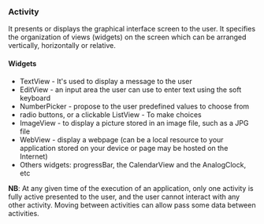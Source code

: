 ### Activity
It presents or displays the graphical interface screen to the user. It specifies the organization of views (widgets) on the screen which can be arranged vertically, horizontally or relative.

#### Widgets
- TextView - It's used to display a message to the user
- EditView - an input area the user can use to enter text using the soft keyboard
- NumberPicker - propose to the user predefined values to choose from
- radio buttons, or a clickable ListView - To make choices
- ImageView - to display a picture stored in an image file, such as a JPG file
- WebView - display a webpage (can be a local resource to your application stored on your device or page may be hosted on the Internet)
- Others widgets: progressBar, the CalendarView and the AnalogClock, etc

__NB__: At any given time of the execution of an application, only one activity is fully active presented to the user, and the user cannot interact with any other activity. Moving between activities can allow pass some data between activities. 
